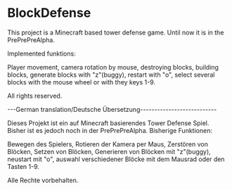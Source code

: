 ﻿BlockDefense
============

This project is a Minecraft based tower defense game. Until now it is in the PrePrePreAlpha.

Implemented funktions:

Player movement, camera rotation by mouse, destroying blocks, building blocks, generate blocks with "z"(buggy), restart with "o", select several blocks with the mouse wheel or with they keys 1-9.

All rights reserved.

---German translation/Deutsche Übersetzung---------------------------

Dieses Projekt ist ein auf Minecraft basierendes Tower Defense Spiel. Bisher ist es jedoch noch in der PrePrePreAlpha. Bisherige Funktionen:

Bewegen des Spielers, Rotieren der Kamera per Maus, Zerstören von Blöcken, Setzen von Blöcken, Generieren von Blöcken mit "z"(buggy), neustart mit "o", auswahl verschiedener Blöcke mit dem Mausrad oder den Tasten 1-9.

Alle Rechte vorbehalten.

